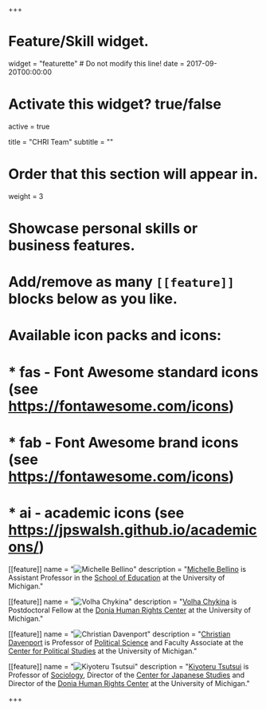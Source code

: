 +++
# Feature/Skill widget.
widget = "featurette"  # Do not modify this line!
date = 2017-09-20T00:00:00

# Activate this widget? true/false
active = true

title = "CHRI Team"
subtitle = ""

# Order that this section will appear in.
weight = 3

# Showcase personal skills or business features.
# 
# Add/remove as many `[[feature]]` blocks below as you like.
# 
# Available icon packs and icons:
# * fas - Font Awesome standard icons (see https://fontawesome.com/icons)
# * fab - Font Awesome brand icons (see https://fontawesome.com/icons)
# * ai - academic icons (see https://jpswalsh.github.io/academicons/)

  [[feature]]
  name = "![Michelle Bellino](https://hopeful-meninsky-348e1c.netlify.com/img/team/bellino.png)"
  description = "[Michelle Bellino](http://michellejbellino.com/) is Assistant Professor in the [School of Education](http://www.soe.umich.edu/) at the University of Michigan."

[[feature]]
  name = "![Volha Chykina](https://hopeful-meninsky-348e1c.netlify.com/img/team/chykina.jpg)"
  description = "[Volha Chykina](http://volhachykina.org) is Postdoctoral Fellow at the [Donia Human Rights Center](https://ii.umich.edu/humanrights) at the University of Michigan."

[[feature]]
  name = "![Christian Davenport](https://hopeful-meninsky-348e1c.netlify.com/img/team/davenport.png)"
  description = "[Christian Davenport](https://christiandavenportphd.weebly.com/) is Professor of [Political Science](https://lsa.umich.edu/polisci) and Faculty Associate at the [Center for Political Studies](https://www.isr.umich.edu/cps/) at the University of Michigan."

[[feature]]
  name = "![Kiyoteru Tsutsui](https://hopeful-meninsky-348e1c.netlify.com/img/team/tsutsui_2.png)"
  description = "[Kiyoteru Tsutsui](https://lsa.umich.edu/soc/people/faculty/tsutsui.html) is Professor of [Sociology](https://lsa.umich.edu/soc/), Director of the [Center for Japanese Studies](https://ii.umich.edu/cjs) and Director of the [Donia Human Rights Center](https://ii.umich.edu/humanrights) at the University of Michigan."

+++
